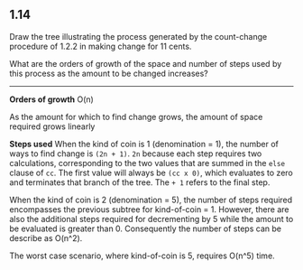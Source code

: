 ## 1.14

Draw the tree illustrating the process generated by the count-change procedure of 1.2.2 in making change for 11 cents.

What are the orders of growth of the space and number of steps used by this process as the amount to be changed increases?

---

**Orders of growth**
O(n)

As the amount for which to find change grows, the amount of space required grows linearly

**Steps used**
When the kind of coin is 1 (denomination = 1), the number of ways to find change is `(2n + 1)`. `2n` because each step requires two calculations, corresponding to the two values that are summed in the `else` clause of `cc`. The first value will always be `(cc x 0)`, which evaluates to zero and terminates that branch of the tree. The `+ 1` refers to the final step.

When the kind of coin is 2 (denomination = 5), the number of steps required encompasses the previous subtree for kind-of-coin = 1. However, there are also the additional steps required for decrementing by 5 while the amount to be evaluated is greater than 0. Consequently the number of steps can be describe as O(n^2).

The worst case scenario, where kind-of-coin is 5, requires O(n^5) time.
